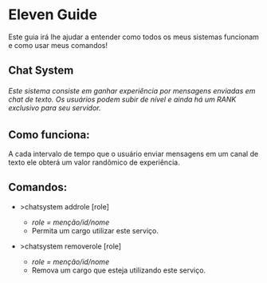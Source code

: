 # Eleven Guide

Este guia irá lhe ajudar a entender como todos os meus sistemas funcionam e como usar meus comandos!

## Chat System

###### Este sistema consiste em ganhar experiência por mensagens enviadas em chat de texto. Os usuários podem subir de nível e ainda há um RANK exclusivo para seu servidor.

## Como funciona:

A cada intervalo de tempo que o usuário enviar mensagens em um canal de texto ele obterá um valor randômico de experiência.

## Comandos:

- \>chatsystem addrole [role] 
  - _role = menção/id/nome_
  - Permita um cargo utilizar este serviço.

- \>chatsystem removerole [role]
  - _role = menção/id/nome_
  - Remova um cargo que esteja utilizando este serviço.
